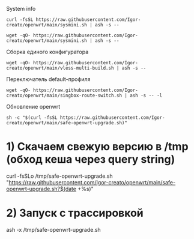 System info
```ash
curl -fsSL https://raw.githubusercontent.com/Igor-creato/openwrt/main/sysmini.sh | ash -s --
```
```ash
wget -qO- https://raw.githubusercontent.com/Igor-creato/openwrt/main/sysmini.sh | ash -s --
```
 Сборка единого конфигуратора
 ```ash
wget -qO- https://raw.githubusercontent.com/Igor-creato/openwrt/main/vless-multi-build.sh | ash -s --
```
 Переключатель default-профиля
```ash
wget -qO- https://raw.githubusercontent.com/Igor-creato/openwrt/main/singbox-route-switch.sh | ash -s -- -l
```
Обновление openwrt
```ash
sh -c "$(curl -fsSL https://raw.githubusercontent.com/Igor-creato/openwrt/main/safe-openwrt-upgrade.sh)"
```
# 1) Скачаем свежую версию в /tmp (обход кеша через query string)
curl -fsSLo /tmp/safe-openwrt-upgrade.sh "https://raw.githubusercontent.com/Igor-creato/openwrt/main/safe-openwrt-upgrade.sh?$(date +%s)"

# 2) Запуск с трассировкой
ash -x /tmp/safe-openwrt-upgrade.sh
